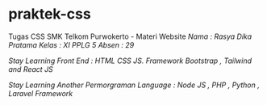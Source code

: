 # praktek-css

Tugas CSS SMK Telkom Purwokerto - Materi Website 
*Nama : Rasya Dika Pratama*
*Kelas : XI PPLG 5*
*Absen : 29*

*Stay Learning Front End : HTML CSS JS. Framework Bootstrap , Tailwind and React JS*

*Stay Learning Another Permorgraman Language : Node JS , PHP , Python , Laravel Framework*
